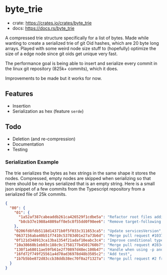 # byte_trie

* crate: https://crates.io/crates/byte_trie
* docs: https://docs.rs/byte_trie

A compressed trie structure specifically for a list of bytes.  Made while
wanting to create a serialized trie of git Oid hashes, which are 20 byte
long arrays.  Played with some weird node size stuff to (hopefully) optimize
the size of a edge node since git oids get unique very fast.

The performance goal is being able to insert and serialize every commit in
the linux git repository (825k+ commits), which it does.

Improvements to be made but it works for now.

## Features
* Insertion
* Serialization as hex (feature `serde`)

## Todo
* Deletion (and re-compression)
* Documentation
* Testing


### Serialization Example

The trie serializes the bytes as hex strings in the same shape it stores the
nodes.  Compressed, empty nodes are skipped when serializing so that there
should be no keys serialized that is an empty string.  Here is a small json
snippet of a few commits from the Typescript repository from a serialized file
of 25k commits.

```json
{
  "00": {
    "01": {
      "1a52af387cabeaddb261ca426529f1cdbe5a": "Refactor root files addition/update for non inferred project",
      "b8cb37e1988a4809aff8e5c8f55dd0f98ee6": "Remove target-following code when erasing signatures"
    },
    "0206fd8fdb5118d14371b0f5f033c311653ca5": "Update servicesVersion",
    "0637156aba40b51f7410c53783d01e27a73b6d": "Merge pull request #10374 from Microsoft/readonly-array-type-argument-assignability",
    "0f121d348913ca13ba1354f21adaf10eabc3c4": "Improve conditional type constraint checking",
    "10a38660b1eb03c188c9c1758177b4501760b7": "Merge pull request #28343 from Microsoft/lib/update-nov-2018",
    "130f1a68011ae59fb61e2f70897d48ec100b47": "Handle when using -p and config file not found",
    "16fd72f749f25561a4d70ad36978d48b3505c2": "Add test",
    "1b7b5bbe872d83ccb38ddb38ec70f0a2f1327a": "Merge pull request #2 from Microsoft/master"
  }
}
```